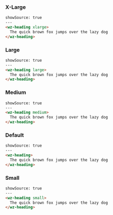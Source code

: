 ### X-Large
```html
showSource: true
---
<wz-heading xlarge>
  The quick brown fox jumps over the lazy dog
</wz-heading>
```

### Large
```html
showSource: true
---
<wz-heading large>
  The quick brown fox jumps over the lazy dog
</wz-heading>
```

### Medium
```html
showSource: true
---
<wz-heading medium>
  The quick brown fox jumps over the lazy dog
</wz-heading>
```

### Default
```html
showSource: true
---
<wz-heading>
  The quick brown fox jumps over the lazy dog
</wz-heading>
```

### Small
```html
showSource: true
---
<wz-heading small>
  The quick brown fox jumps over the lazy dog
</wz-heading>
```




